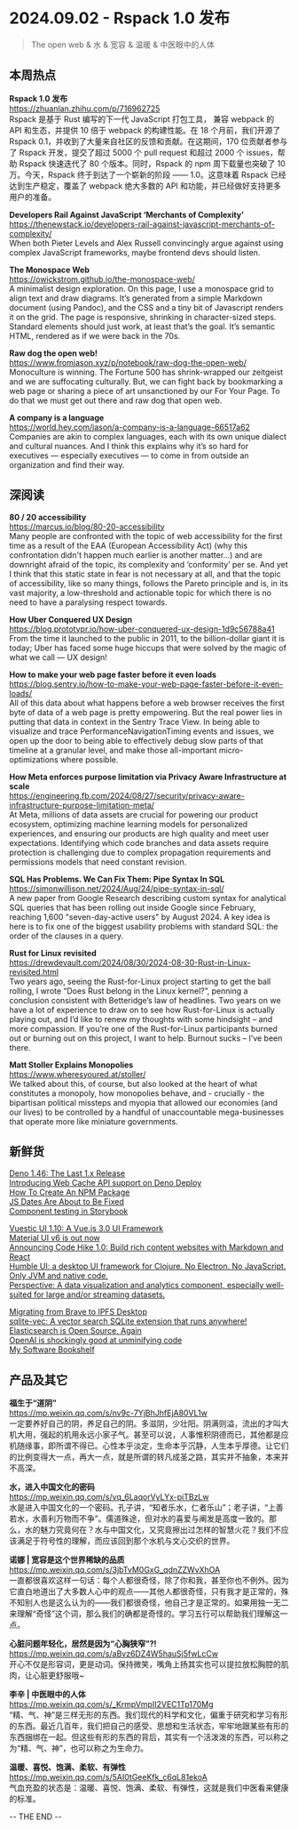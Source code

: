 2024.09.02 -  Rspack 1.0 发布  
========  

> The open web & 水 & 宽容 & 温暖 & 中医眼中的人体

## 本周热点

**Rspack 1.0 发布**  
https://zhuanlan.zhihu.com/p/716962725  
Rspack 是基于 Rust 编写的下一代 JavaScript 打包工具， 兼容 webpack 的 API 和生态，并提供 10 倍于 webpack 的构建性能。在 18 个月前，我们开源了 Rspack 0.1，并收到了大量来自社区的反馈和贡献。在这期间，170 位贡献者参与了 Rspack 开发，提交了超过 5000 个 pull request 和超过 2000 个 issues，帮助 Rspack 快速迭代了 80 个版本。同时，Rspack 的 npm 周下载量也突破了 10 万。今天，Rspack 终于到达了一个崭新的阶段 —— 1.0。这意味着 Rspack 已经达到生产稳定，覆盖了 webpack 绝大多数的 API 和功能，并已经做好支持更多用户的准备。

**Developers Rail Against JavaScript ‘Merchants of Complexity’**  
https://thenewstack.io/developers-rail-against-javascript-merchants-of-complexity/  
When both Pieter Levels and Alex Russell convincingly argue against using complex JavaScript frameworks, maybe frontend devs should listen.

**The Monospace Web**  
https://owickstrom.github.io/the-monospace-web/  
A minimalist design exploration. On this page, I use a monospace grid to align text and draw diagrams. It’s generated from a simple Markdown document (using Pandoc), and the CSS and a tiny bit of Javascript renders it on the grid. The page is responsive, shrinking in character-sized steps. Standard elements should just work, at least that’s the goal. It’s semantic HTML, rendered as if we were back in the 70s.

**Raw dog the open web!**  
https://www.fromjason.xyz/p/notebook/raw-dog-the-open-web/  
Monoculture is winning. The Fortune 500 has shrink-wrapped our zeitgeist and we are suffocating culturally. But, we can fight back by bookmarking a web page or sharing a piece of art unsanctioned by our For Your Page. To do that we must get out there and raw dog that open web.

**A company is a language**  
https://world.hey.com/jason/a-company-is-a-language-66517a62  
Companies are akin to complex languages, each with its own unique dialect and cultural nuances. And I think this explains why it’s so hard for executives — especially executives — to come in from outside an organization and find their way.

## 深阅读

**80 / 20 accessibility**  
https://marcus.io/blog/80-20-accessibility  
Many people are confronted with the topic of web accessibility for the first time as a result of the EAA (European Accessibility Act) (why this confrontation didn't happen much earlier is another matter...) and are downright afraid of the topic, its complexity and ‘conformity’ per se. And yet I think that this static state in fear is not necessary at all, and that the topic of accessibility, like so many things, follows the Pareto principle and is, in its vast majority, a low-threshold and actionable topic for which there is no need to have a paralysing respect towards.

**How Uber Conquered UX Design**  
https://blog.prototypr.io/how-uber-conquered-ux-design-1d9c56788a41  
From the time it launched to the public in 2011, to the billion-dollar giant it is today; Uber has faced some huge hiccups that were solved by the magic of what we call — UX design!

**How to make your web page faster before it even loads**  
https://blog.sentry.io/how-to-make-your-web-page-faster-before-it-even-loads/  
All of this data about what happens before a web browser receives the first byte of data of a web page is pretty empowering. But the real power lies in putting that data in context in the Sentry Trace View. In being able to visualize and trace PerformanceNavigationTiming events and issues, we open up the door to being able to effectively debug slow parts of that timeline at a granular level, and make those all-important micro-optimizations where possible.

**How Meta enforces purpose limitation via Privacy Aware Infrastructure at scale**  
https://engineering.fb.com/2024/08/27/security/privacy-aware-infrastructure-purpose-limitation-meta/  
At Meta, millions of data assets are crucial for powering our product ecosystem, optimizing machine learning models for personalized experiences, and ensuring our products are high quality and meet user expectations. Identifying which code branches and data assets require protection is challenging due to complex propagation requirements and permissions models that need constant revision.

**SQL Has Problems. We Can Fix Them: Pipe Syntax In SQL**  
https://simonwillison.net/2024/Aug/24/pipe-syntax-in-sql/  
A new paper from Google Research describing custom syntax for analytical SQL queries that has been rolling out inside Google since February, reaching 1,600 "seven-day-active users" by August 2024. A key idea is here is to fix one of the biggest usability problems with standard SQL: the order of the clauses in a query. 

**Rust for Linux revisited**  
https://drewdevault.com/2024/08/30/2024-08-30-Rust-in-Linux-revisited.html  
Two years ago, seeing the Rust-for-Linux project starting to get the ball rolling, I wrote “Does Rust belong in the Linux kernel?”, penning a conclusion consistent with Betteridge’s law of headlines. Two years on we have a lot of experience to draw on to see how Rust-for-Linux is actually playing out, and I’d like to renew my thoughts with some hindsight – and more compassion. If you’re one of the Rust-for-Linux participants burned out or burning out on this project, I want to help. Burnout sucks – I’ve been there.

**Matt Stoller Explains Monopolies**  
https://www.wheresyoured.at/stoller/  
We talked about this, of course, but also looked at the heart of what constitutes a monopoly, how monopolies behave, and - crucially - the bipartisan political missteps and myopia that allowed our economies (and our lives) to be controlled by a handful of unaccountable mega-businesses that operate more like miniature governments.

## 新鲜货

[Deno 1.46: The Last 1.x Release](https://deno.com/blog/v1.46)  
[Introducing Web Cache API support on Deno Deploy](https://deno.com/blog/deploy-cache-api)  
[How To Create An NPM Package](https://www.totaltypescript.com/how-to-create-an-npm-package)  
[JS Dates Are About to Be Fixed](https://docs.timetime.in/blog/js-dates-finally-fixed/)  
[Component testing in Storybook](https://storybook.js.org/blog/component-testing/)  

[Vuestic UI 1.10: A Vue.js 3.0 UI Framework](https://ui.vuestic.dev/)  
[Material UI v6 is out now](https://mui.com/blog/material-ui-v6-is-out/)  
[Announcing Code Hike 1.0: Build rich content websites with Markdown and React](https://codehike.org/blog/v1)  
[Humble UI: a desktop UI framework for Clojure. No Electron. No JavaScript. Only JVM and native code.](https://github.com/HumbleUI/HumbleUI)  
[Perspective: A data visualization and analytics component, especially well-suited for large and/or streaming datasets.](https://github.com/finos/perspective)  

[Migrating from Brave to IPFS Desktop](https://blog.ipfs.tech/2024-brave-migration-guide/)  
[sqlite-vec: A vector search SQLite extension that runs anywhere!](https://github.com/asg017/sqlite-vec)  
[Elasticsearch is Open Source, Again](https://www.elastic.co/cn/blog/elasticsearch-is-open-source-again)  
[OpenAI is shockingly good at unminifying code](https://glama.ai/blog/2024-08-29-reverse-engineering-minified-code-using-openai)  
[My Software Bookshelf](https://olano.dev/blog/my-software-bookshelf/)  

## 产品及其它

**福生于“道阴”**  
https://mp.weixin.qq.com/s/nv9c-7YjBhJhfEjA80VL1w  
一定要养好自己的阴，养足自己的阴。多滋阴，少壮阳。阴满则溢，流出的才叫大机大用，强起的机用永远小家子气。甚至可以说，人事惟积阴德而已，其他都是应机随缘事，即所谓不得已。心性本乎淡定，生命本乎沉静，人生本乎厚德。让它们的比例变得大一点，再大一点，就是所谓的转凡成圣之路，其实并不抽象，本来并不高深。

**水，进入中国文化的密码**  
https://mp.weixin.qq.com/s/vq_6LaqorVyLYx-piTBzLw  
水是进入中国文化的一个密码。孔子讲，“知者乐水，仁者乐山”；老子讲，“上善若水，水善利万物而不争”。儒道殊途，但对水的喜爱与阐发是高度一致的。那么，水的魅力究竟何在？水与中国文化，又究竟擦出过怎样的智慧火花？我们不应该满足于符号性的理解，而应该回到那个水机与文心交织的世界。

**诺娜 | 宽容是这个世界稀缺的品质**  
https://mp.weixin.qq.com/s/3jbTvM0GxG_qdnZZWvXhOA  
一直都很喜欢这样一句话：每个人都很奇怪，除了你和我，甚至你也不例外。因为它直白地道出了大多数人心中的观点——其他人都很奇怪，只有我才是正常的，殊不知别人也是这么认为的——我们都很奇怪，他自己才是正常的。如果用独一无二来理解“奇怪”这个词，那么我们的确都是奇怪的。学习五行可以帮助我们理解这一点。

**心脏问题年轻化，居然是因为“心胸狭窄”?!**  
https://mp.weixin.qq.com/s/aBvz6DZ4W5hauSj5fwLcCw  
开心不仅是形容词，更是动词。保持微笑，嘴角上扬其实也可以提拉放松胸腔的肌肉，让心脏更舒服哦~

**李辛 | 中医眼中的人体**  
https://mp.weixin.qq.com/s/_KrmpVmpII2VEC1Tp170Mg  
“精、气、神”是三样无形的东西。我们现代的科学和文化，偏重于研究和学习有形的东西。最近几百年，我们把自己的感受、思想和生活状态，牢牢地跟某些有形的东西捆绑在一起。但这些有形的东西的背后，其实有一个活泼泼的东西，可以称之为“精、气、神”，也可以称之为生命力。

**温暖、喜悦、饱满、柔软、有弹性**  
https://mp.weixin.qq.com/s/5AI0tGeeKfk_c6qL81ekoA  
气血充盈的状态是：温暖、喜悦、饱满、柔软、有弹性，这就是我们中医看来健康的标准。

-- THE END --
